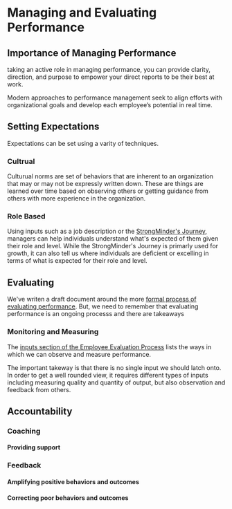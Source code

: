 # Managing and Evaluating Performance

## Importance of Managing Performance

taking an active role in managing performance, you can provide clarity, direction, and purpose to empower your direct reports to be their best at work.

Modern approaches to performance management seek to align efforts with organizational goals and develop each employee’s potential in real time. 

## Setting Expectations

Expectations can be set using a varity of techniques.

### Cultrual

Culturual norms are set of behaviors that are inherent to an organization that may or may not be expressly written down.  These are things are learned over time based on observing others or getting guidance from others with more experience in the organization.

### Role Based

Using inputs such as a job description or the [StrongMinder's Journey](https://strongmind.atlassian.net/wiki/spaces/PENG/pages/1033699373/StrongMinder+s+Journey), managers can help individuals understand what's expected of them given their role and level.  While the StrongMinder's Journey is primarly used for growth, it can also tell us where individuals are deficient or excelling in terms of what is expected for their role and level.

## Evaluating

We've writen a draft document around the more [formal process of evaluating performance](https://strongmind.atlassian.net/wiki/spaces/EM/pages/2974974576/Employee+Evaluation+Process+draft).  But, we need to remember that evaluating performance is an ongoing processs and there are takeaways 

### Monitoring and Measuring

The [inputs section of the Employee Evaluation Process](https://strongmind.atlassian.net/wiki/spaces/EM/pages/2974974576/Employee+Evaluation+Process+draft#Inputs) lists the ways in which we can observe and measure performance.

The important takeway is that there is no single input we should latch onto.  In order to get a well rounded view, it requires different types of inputs including measuring quality and quantity of output, but also observation and feedback from others. 

## Accountability

### Coaching

#### Providing support

### Feedback

#### Amplifying positive behaviors and outcomes

#### Correcting poor behaviors and outcomes
